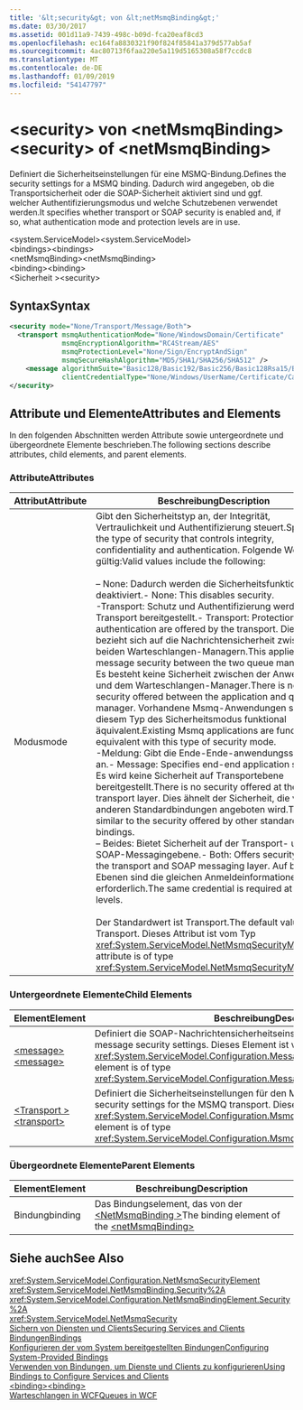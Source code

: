 ```yaml
---
title: '&lt;security&gt; von &lt;netMsmqBinding&gt;'
ms.date: 03/30/2017
ms.assetid: 001d11a9-7439-498c-b09d-fca20eaf8cd3
ms.openlocfilehash: ec164fa8830321f90f824f85841a379d577ab5af
ms.sourcegitcommit: 4ac80713f6faa220e5a119d5165308a58f7ccdc8
ms.translationtype: MT
ms.contentlocale: de-DE
ms.lasthandoff: 01/09/2019
ms.locfileid: "54147797"
---
```

# <a name="ltsecuritygt-of-ltnetmsmqbindinggt"></a><span data-ttu-id="92322-102">&lt;security&gt; von &lt;netMsmqBinding&gt;</span><span class="sxs-lookup"><span data-stu-id="92322-102">&lt;security&gt; of &lt;netMsmqBinding&gt;</span></span>
<span data-ttu-id="92322-103">Definiert die Sicherheitseinstellungen für eine MSMQ-Bindung.</span><span class="sxs-lookup"><span data-stu-id="92322-103">Defines the security settings for a MSMQ binding.</span></span> <span data-ttu-id="92322-104">Dadurch wird angegeben, ob die Transportsicherheit oder die SOAP-Sicherheit aktiviert sind und ggf. welcher Authentifizierungsmodus und welche Schutzebenen verwendet werden.</span><span class="sxs-lookup"><span data-stu-id="92322-104">It specifies whether transport or SOAP security is enabled and, if so, what authentication mode and protection levels are in use.</span></span>  
  
 <span data-ttu-id="92322-105">\<system.ServiceModel></span><span class="sxs-lookup"><span data-stu-id="92322-105">\<system.ServiceModel></span></span>  
<span data-ttu-id="92322-106">\<bindings></span><span class="sxs-lookup"><span data-stu-id="92322-106">\<bindings></span></span>  
<span data-ttu-id="92322-107">\<netMsmqBinding></span><span class="sxs-lookup"><span data-stu-id="92322-107">\<netMsmqBinding></span></span>  
<span data-ttu-id="92322-108">\<binding></span><span class="sxs-lookup"><span data-stu-id="92322-108">\<binding></span></span>  
<span data-ttu-id="92322-109">\<Sicherheit ></span><span class="sxs-lookup"><span data-stu-id="92322-109">\<security></span></span>  
  
## <a name="syntax"></a><span data-ttu-id="92322-110">Syntax</span><span class="sxs-lookup"><span data-stu-id="92322-110">Syntax</span></span>  
  
```xml  
<security mode="None/Transport/Message/Both">
  <transport msmqAuthenticationMode="None/WindowsDomain/Certificate"
             msmqEncryptionAlgorithm="RC4Stream/AES"
             msmqProtectionLevel="None/Sign/EncryptAndSign"
             msmqSecureHashAlgorithm="MD5/SHA1/SHA256/SHA512" />
    <message algorithmSuite="Basic128/Basic192/Basic256/Basic128Rsa15/Basic256Rsa15/TripleDes/TripleDesRsa15/Basic128Sha256/Basic192Sha256/TripleDesSha256/Basic128Sha256Rsa15/Basic192Sha256Rsa15/Basic256Sha256Rsa15/TripleDesSha256Rsa15"
             clientCredentialType="None/Windows/UserName/Certificate/CardSpace" />
</security>
```  
  
## <a name="attributes-and-elements"></a><span data-ttu-id="92322-111">Attribute und Elemente</span><span class="sxs-lookup"><span data-stu-id="92322-111">Attributes and Elements</span></span>  
 <span data-ttu-id="92322-112">In den folgenden Abschnitten werden Attribute sowie untergeordnete und übergeordnete Elemente beschrieben.</span><span class="sxs-lookup"><span data-stu-id="92322-112">The following sections describe attributes, child elements, and parent elements.</span></span>  
  
### <a name="attributes"></a><span data-ttu-id="92322-113">Attribute</span><span class="sxs-lookup"><span data-stu-id="92322-113">Attributes</span></span>  
  
|<span data-ttu-id="92322-114">Attribut</span><span class="sxs-lookup"><span data-stu-id="92322-114">Attribute</span></span>|<span data-ttu-id="92322-115">Beschreibung</span><span class="sxs-lookup"><span data-stu-id="92322-115">Description</span></span>|  
|---------------|-----------------|  
|<span data-ttu-id="92322-116">Modus</span><span class="sxs-lookup"><span data-stu-id="92322-116">mode</span></span>|<span data-ttu-id="92322-117">Gibt den Sicherheitstyp an, der Integrität, Vertraulichkeit und Authentifizierung steuert.</span><span class="sxs-lookup"><span data-stu-id="92322-117">Specifies the type of security that controls integrity, confidentiality and authentication.</span></span> <span data-ttu-id="92322-118">Folgende Werte sind gültig:</span><span class="sxs-lookup"><span data-stu-id="92322-118">Valid values include the following:</span></span><br /><br /> <span data-ttu-id="92322-119">– None: Dadurch werden die Sicherheitsfunktionen deaktiviert.</span><span class="sxs-lookup"><span data-stu-id="92322-119">-   None: This disables security.</span></span><br /><span data-ttu-id="92322-120">-Transport: Schutz und Authentifizierung werden vom Transport bereitgestellt.</span><span class="sxs-lookup"><span data-stu-id="92322-120">-   Transport: Protection and authentication are offered by the transport.</span></span> <span data-ttu-id="92322-121">Dies bezieht sich auf die Nachrichtensicherheit zwischen beiden Warteschlangen-Managern.</span><span class="sxs-lookup"><span data-stu-id="92322-121">This applies to the message security between the two queue managers.</span></span> <span data-ttu-id="92322-122">Es besteht keine Sicherheit zwischen der Anwendung und dem Warteschlangen-Manager.</span><span class="sxs-lookup"><span data-stu-id="92322-122">There is no security offered between the application and queue manager.</span></span> <span data-ttu-id="92322-123">Vorhandene Msmq-Anwendungen sind mit diesem Typ des Sicherheitsmodus funktional äquivalent.</span><span class="sxs-lookup"><span data-stu-id="92322-123">Existing Msmq applications are functionally equivalent with this type of security mode.</span></span><br /><span data-ttu-id="92322-124">-Meldung: Gibt die Ende-Ende-anwendungssicherheit an.</span><span class="sxs-lookup"><span data-stu-id="92322-124">-   Message: Specifies end-end application security.</span></span> <span data-ttu-id="92322-125">Es wird keine Sicherheit auf Transportebene bereitgestellt.</span><span class="sxs-lookup"><span data-stu-id="92322-125">There is no security offered at the transport layer.</span></span> <span data-ttu-id="92322-126">Dies ähnelt der Sicherheit, die von anderen Standardbindungen angeboten wird.</span><span class="sxs-lookup"><span data-stu-id="92322-126">This is similar to the security offered by other standard bindings.</span></span><br /><span data-ttu-id="92322-127">– Beides: Bietet Sicherheit auf der Transport- und SOAP-Messagingebene.</span><span class="sxs-lookup"><span data-stu-id="92322-127">-   Both: Offers security at both the transport and SOAP messaging layer.</span></span> <span data-ttu-id="92322-128">Auf beiden Ebenen sind die gleichen Anmeldeinformationen erforderlich.</span><span class="sxs-lookup"><span data-stu-id="92322-128">The same credential is required at both the levels.</span></span><br /><br /> <span data-ttu-id="92322-129">Der Standardwert ist Transport.</span><span class="sxs-lookup"><span data-stu-id="92322-129">The default value is Transport.</span></span> <span data-ttu-id="92322-130">Dieses Attribut ist vom Typ <xref:System.ServiceModel.NetMsmqSecurityMode>.</span><span class="sxs-lookup"><span data-stu-id="92322-130">This attribute is of type <xref:System.ServiceModel.NetMsmqSecurityMode>.</span></span>|  
  
### <a name="child-elements"></a><span data-ttu-id="92322-131">Untergeordnete Elemente</span><span class="sxs-lookup"><span data-stu-id="92322-131">Child Elements</span></span>  
  
|<span data-ttu-id="92322-132">Element</span><span class="sxs-lookup"><span data-stu-id="92322-132">Element</span></span>|<span data-ttu-id="92322-133">Beschreibung</span><span class="sxs-lookup"><span data-stu-id="92322-133">Description</span></span>|  
|-------------|-----------------|  
|[<span data-ttu-id="92322-134">\<message></span><span class="sxs-lookup"><span data-stu-id="92322-134">\<message></span></span>](../../../../../docs/framework/configure-apps/file-schema/wcf/message-of-netmsmqbinding.md)|<span data-ttu-id="92322-135">Definiert die SOAP-Nachrichtensicherheitseinstellungen.</span><span class="sxs-lookup"><span data-stu-id="92322-135">Defines the SOAP message security settings.</span></span> <span data-ttu-id="92322-136">Dieses Element ist vom Typ <xref:System.ServiceModel.Configuration.MessageSecurityOverMsmqElement>.</span><span class="sxs-lookup"><span data-stu-id="92322-136">This element is of type <xref:System.ServiceModel.Configuration.MessageSecurityOverMsmqElement>.</span></span>|  
|[<span data-ttu-id="92322-137">\<Transport ></span><span class="sxs-lookup"><span data-stu-id="92322-137">\<transport></span></span>](../../../../../docs/framework/configure-apps/file-schema/wcf/transport-of-netmsmqbinding.md)|<span data-ttu-id="92322-138">Definiert die Sicherheitseinstellungen für den MSMQ-Transport.</span><span class="sxs-lookup"><span data-stu-id="92322-138">Defines the security settings for the MSMQ transport.</span></span> <span data-ttu-id="92322-139">Dieses Element ist vom Typ <xref:System.ServiceModel.Configuration.MsmqTransportSecurityElement>.</span><span class="sxs-lookup"><span data-stu-id="92322-139">This element is of type <xref:System.ServiceModel.Configuration.MsmqTransportSecurityElement>.</span></span>|  
  
### <a name="parent-elements"></a><span data-ttu-id="92322-140">Übergeordnete Elemente</span><span class="sxs-lookup"><span data-stu-id="92322-140">Parent Elements</span></span>  
  
|<span data-ttu-id="92322-141">Element</span><span class="sxs-lookup"><span data-stu-id="92322-141">Element</span></span>|<span data-ttu-id="92322-142">Beschreibung</span><span class="sxs-lookup"><span data-stu-id="92322-142">Description</span></span>|  
|-------------|-----------------|  
|<span data-ttu-id="92322-143">Bindung</span><span class="sxs-lookup"><span data-stu-id="92322-143">binding</span></span>|<span data-ttu-id="92322-144">Das Bindungselement, das von der [ \<NetMsmqBinding >](../../../../../docs/framework/configure-apps/file-schema/wcf/netmsmqbinding.md)</span><span class="sxs-lookup"><span data-stu-id="92322-144">The binding element of the [\<netMsmqBinding>](../../../../../docs/framework/configure-apps/file-schema/wcf/netmsmqbinding.md)</span></span>|  
  
## <a name="see-also"></a><span data-ttu-id="92322-145">Siehe auch</span><span class="sxs-lookup"><span data-stu-id="92322-145">See Also</span></span>  
 <xref:System.ServiceModel.Configuration.NetMsmqSecurityElement>  
 <xref:System.ServiceModel.NetMsmqBinding.Security%2A>  
 <xref:System.ServiceModel.Configuration.NetMsmqBindingElement.Security%2A>  
 <xref:System.ServiceModel.NetMsmqSecurity>  
 [<span data-ttu-id="92322-146">Sichern von Diensten und Clients</span><span class="sxs-lookup"><span data-stu-id="92322-146">Securing Services and Clients</span></span>](../../../../../docs/framework/wcf/feature-details/securing-services-and-clients.md)  
 [<span data-ttu-id="92322-147">Bindungen</span><span class="sxs-lookup"><span data-stu-id="92322-147">Bindings</span></span>](../../../../../docs/framework/wcf/bindings.md)  
 [<span data-ttu-id="92322-148">Konfigurieren der vom System bereitgestellten Bindungen</span><span class="sxs-lookup"><span data-stu-id="92322-148">Configuring System-Provided Bindings</span></span>](../../../../../docs/framework/wcf/feature-details/configuring-system-provided-bindings.md)  
 [<span data-ttu-id="92322-149">Verwenden von Bindungen, um Dienste und Clients zu konfigurieren</span><span class="sxs-lookup"><span data-stu-id="92322-149">Using Bindings to Configure Services and Clients</span></span>](../../../../../docs/framework/wcf/using-bindings-to-configure-services-and-clients.md)  
 [<span data-ttu-id="92322-150">\<binding></span><span class="sxs-lookup"><span data-stu-id="92322-150">\<binding></span></span>](../../../../../docs/framework/misc/binding.md)  
 [<span data-ttu-id="92322-151">Warteschlangen in WCF</span><span class="sxs-lookup"><span data-stu-id="92322-151">Queues in WCF</span></span>](../../../../../docs/framework/wcf/feature-details/queues-in-wcf.md)
